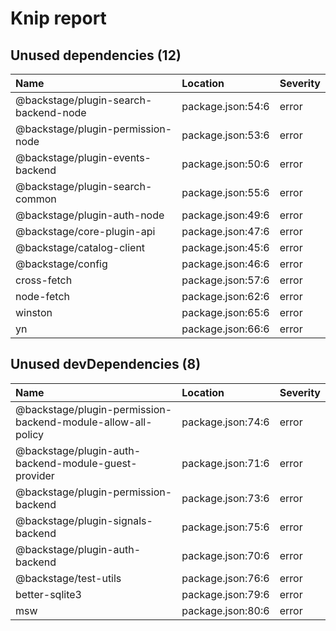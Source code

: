 # Knip report

## Unused dependencies (12)

| Name                                  | Location          | Severity |
| :------------------------------------ | :---------------- | :------- |
| @backstage/plugin-search-backend-node | package.json:54:6 | error    |
| @backstage/plugin-permission-node     | package.json:53:6 | error    |
| @backstage/plugin-events-backend      | package.json:50:6 | error    |
| @backstage/plugin-search-common       | package.json:55:6 | error    |
| @backstage/plugin-auth-node           | package.json:49:6 | error    |
| @backstage/core-plugin-api            | package.json:47:6 | error    |
| @backstage/catalog-client             | package.json:45:6 | error    |
| @backstage/config                     | package.json:46:6 | error    |
| cross-fetch                           | package.json:57:6 | error    |
| node-fetch                            | package.json:62:6 | error    |
| winston                               | package.json:65:6 | error    |
| yn                                    | package.json:66:6 | error    |

## Unused devDependencies (8)

| Name                                                         | Location          | Severity |
| :----------------------------------------------------------- | :---------------- | :------- |
| @backstage/plugin-permission-backend-module-allow-all-policy | package.json:74:6 | error    |
| @backstage/plugin-auth-backend-module-guest-provider         | package.json:71:6 | error    |
| @backstage/plugin-permission-backend                         | package.json:73:6 | error    |
| @backstage/plugin-signals-backend                            | package.json:75:6 | error    |
| @backstage/plugin-auth-backend                               | package.json:70:6 | error    |
| @backstage/test-utils                                        | package.json:76:6 | error    |
| better-sqlite3                                               | package.json:79:6 | error    |
| msw                                                          | package.json:80:6 | error    |
